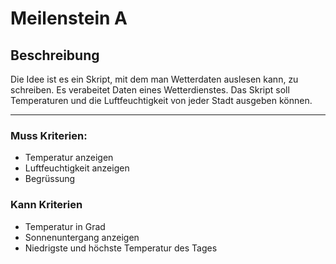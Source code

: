 # Meilenstein A


## Beschreibung

Die Idee ist es ein Skript, mit dem man Wetterdaten auslesen kann, zu schreiben. Es verabeitet Daten eines Wetterdienstes. Das Skript soll Temperaturen und die Luftfeuchtigkeit von jeder Stadt ausgeben können.

------------------------------

### Muss Kriterien:

- Temperatur anzeigen
- Luftfeuchtigkeit anzeigen
- Begrüssung

### Kann Kriterien

- Temperatur in Grad
- Sonnenuntergang anzeigen
- Niedrigste und höchste Temperatur des Tages